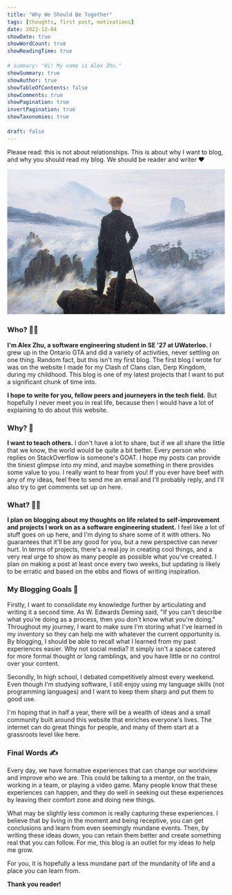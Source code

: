 ```yaml
---
title: "Why We Should Be Together"
tags: [thoughts, first post, motivations]
date: 2022-12-04
showDate: true
showWordCount: true
showReadingTime: true

# summary: "Hi! My name is Alex Zhu."
showSummary: true
showAuthor: true
showTableOfContents: false
showComments: true
showPagination: true
invertPagination: true
showTaxonomies: true

draft: false
---
```


Please read: this is not about relationships. This is about why I want to blog, and why you should read my blog. We should be reader and writer :hearts:

![Wanderer Above The Sea of Clouds.](wanderer.jpg "Wanderer Above The Sea of Clouds. One of my favourite paintings, symbolically")

### Who? 👨‍💻

**I'm Alex Zhu, a software engineering student in SE '27 at UWaterloo.** I grew up in the Ontario GTA and did a variety of activities, never settling on one thing. Random fact, but this isn't my first blog. The first blog I wrote for was on the website I made for my Clash of Clans clan, Derp Kingdom, during my childhood. This blog is one of my latest projects that I want to put a significant chunk of time into.

**I hope to write for you, fellow peers and journeyers in the tech field.** But hopefully I never meet you in real life, because then I would have a lot of explaining to do about this website.

### Why? :thinking:

**I want to teach others.** I don't have a lot to share, but if we all share the little that we know, the world would be quite a bit better. Every person who replies on StackOverflow is someone's GOAT. I hope my posts can provide the tiniest glimpse into my mind, and maybe something in there provides some value to you. I really want to hear from you! If you ever have beef with any of my ideas, feel free to send me an email and I'll probably reply, and I'll also try to get comments set up on here.

### What? 👨‍🎓

**I plan on blogging about my thoughts on life related to self-improvement and projects I work on as a software engineering student.** I feel like a lot of stuff goes on up here, and I'm dying to share some of it with others. No guarantees that it'll be any good for you, but a new perspective can never hurt. In terms of projects, there's a real joy in creating cool things, and a very real urge to show as many people as possible what you've created. I plan on making a post at least once every two weeks, but updating is likely to be erratic and based on the ebbs and flows of writing inspiration.

### My Blogging Goals 🚨

Firstly, I want to consolidate my knowledge further by articulating and writing it a second time. As W. Edwards Deming said, "If you can't describe what you're doing as a process, then you don't know what you're doing." Throughout my journey, I want to make sure I'm storing what I've learned in my inventory so they can help me with whatever the current opportunity is. By blogging, I should be able to recall what I learned from my past experiences easier. Why not social media? It simply isn't a space catered for more formal thought or long ramblings, and you have little or no control over your content.

Secondly, In high school, I debated competitively almost every weekend. Even though I'm studying software, I still enjoy using my language skills (not programming languages) and I want to keep them sharp and put them to good use.

I'm hoping that in half a year, there will be a wealth of ideas and a small community built around this website that enriches everyone's lives. The internet can do great things for people, and many of them start at a grassroots level like here.

### Final Words ✍️

Every day, we have formative experiences that can change our worldview and improve who we are. This could be talking to a mentor, on the train, working in a team, or playing a video game. Many people know that these experiences can happen, and they do well in seeking out these experiences by leaving their comfort zone and doing new things.

What may be slightly less common is really capturing these experiences. I believe that by living in the moment and being receptive, you can get conclusions and learn from even seemingly mundane events. Then, by writing these ideas down, you can retain them better and create something real that you can follow. For me, this blog is an outlet for my ideas to help me grow.

For you, it is hopefully a less mundane part of the mundanity of life and a place you can learn from.

**Thank you reader!**
